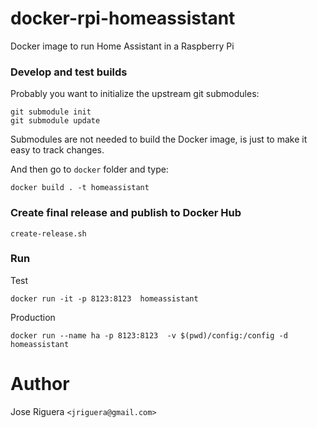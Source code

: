 # docker-rpi-homeassistant

Docker image to run Home Assistant in a Raspberry Pi


### Develop and test builds

Probably you want to initialize the upstream git submodules:

```
git submodule init
git submodule update
```

Submodules are not needed to build the Docker image, is just to
make it easy to track changes.

And then go to  `docker` folder and type:

```
docker build . -t homeassistant
```

### Create final release and publish to Docker Hub

```
create-release.sh
```

### Run

Test
```
docker run -it -p 8123:8123  homeassistant
```

Production

```
docker run --name ha -p 8123:8123  -v $(pwd)/config:/config -d homeassistant
```


# Author

Jose Riguera `<jriguera@gmail.com>`
